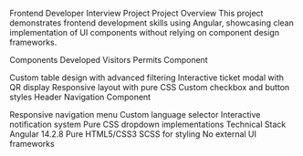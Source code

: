 Frontend Developer Interview Project
Project Overview
This project demonstrates frontend development skills using Angular, showcasing clean implementation of UI components without relying on component design frameworks.

Components Developed
Visitors Permits Component

Custom table design with advanced filtering
Interactive ticket modal with QR display
Responsive layout with pure CSS
Custom checkbox and button styles
Header Navigation Component

Responsive navigation menu
Custom language selector
Interactive notification system
Pure CSS dropdown implementations
Technical Stack
Angular 14.2.8
Pure HTML5/CSS3
SCSS for styling
No external UI frameworks
